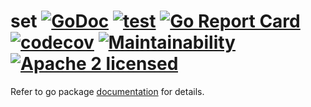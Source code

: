 # set [![GoDoc](https://godoc.org/gojini.dev/set?status.svg)](https://godoc.org/gojini.dev/set) [![test](https://github.com/gojini/set/actions/workflows/test.yml/badge.svg?branch=main)](https://github.com/gojini/set/actions/workflows/test.yml) [![Go Report Card](https://goreportcard.com/badge/gojini.dev/set)](https://goreportcard.com/report/gojini.dev/set) [![codecov](https://codecov.io/gh/gojini/set/graph/badge.svg?token=OjK00Hqje4)](https://codecov.io/gh/gojini/set) [![Maintainability](https://api.codeclimate.com/v1/badges/288a670952b4589c192a/maintainability)](https://codeclimate.com/github/gojini/set/maintainability) [![Apache 2 licensed](https://img.shields.io/badge/license-Apache2-blue.svg)](https://raw.githubusercontent.com/gojini/set/main/LICENSE)

Refer to go package [documentation](https://pkg.go.dev/gojini.dev/set) for
details.
